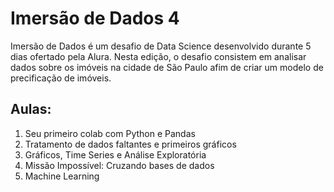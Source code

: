 # Imersão de Dados 4 

Imersão de Dados é um desafio de Data Science desenvolvido durante 5 dias ofertado pela Alura.
Nesta edição, o desafio consistem em analisar dados sobre os imóveis na cidade de São Paulo afim de criar um modelo de precificação de imóveis.

## Aulas:

1. Seu primeiro colab com Python e Pandas
2. Tratamento de dados faltantes e primeiros gráficos
3. Gráficos, Time Series e Análise Exploratória
4. Missão Impossível: Cruzando bases de dados
5. Machine Learning
